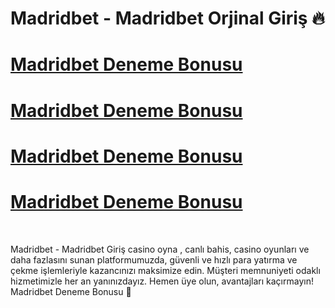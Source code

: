 # Madridbet - Madridbet Orjinal Giriş 🔥 


# [Madridbet Deneme Bonusu ](https://t.ly/IsLRQ)
# [Madridbet Deneme Bonusu ](https://t.ly/IsLRQ)
# [Madridbet Deneme Bonusu ](https://t.ly/IsLRQ)
# [Madridbet Deneme Bonusu ](https://t.ly/IsLRQ)
<br>

Madridbet - Madridbet Giriş casino oyna , canlı bahis, casino oyunları ve daha fazlasını sunan platformumuzda, güvenli ve hızlı para yatırma ve çekme işlemleriyle kazancınızı maksimize edin. Müşteri memnuniyeti odaklı hizmetimizle her an yanınızdayız. Hemen üye olun, avantajları kaçırmayın!  Madridbet Deneme Bonusu 🚀
